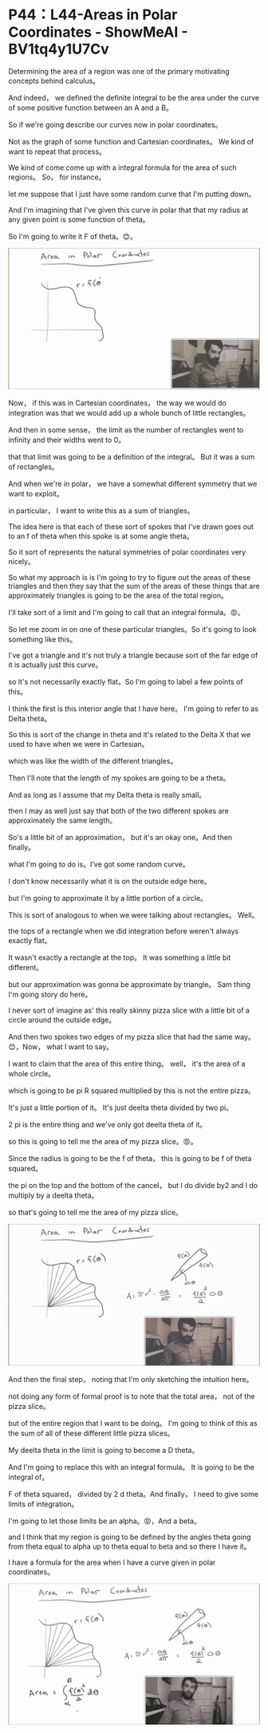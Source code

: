 # P44：L44-Areas in Polar Coordinates - ShowMeAI - BV1tq4y1U7Cv

Determining the area of a region was one of the primary motivating concepts behind calculus。

 And indeed， we defined the definite integral to be the area under the curve of some positive function between an A and a B。

 So if we're going describe our curves now in polar coordinates。

 Not as the graph of some function and Cartesian coordinates。 We kind of want to repeat that process。

 We kind of come come up with a integral formula for the area of such regions。 So， for instance。

 let me suppose that I just have some random curve that I'm putting down。

 And I'm imagining that I've given this curve in polar that that my radius at any given point is some function of theta。

 So I'm going to write it F of theta。😊。

![](img/4fa0475845a3b3c0cd4e3fbf8f397745_1.png)

Now， if this was in Cartesian coordinates， the way we would do integration was that we would add up a whole bunch of little rectangles。

 And then in some sense， the limit as the number of rectangles went to infinity and their widths went to 0。

 that that limit was going to be a definition of the integral。 But it was a sum of rectangles。

 And when we're in polar， we have a somewhat different symmetry that we want to exploit。

 in particular， I want to write this as a sum of triangles。

The idea here is that each of these sort of spokes that I've drawn goes out to an f of theta when this spoke is at some angle theta。

 So it sort of represents the natural symmetries of polar coordinates very nicely。

So what my approach is is I'm going to try to figure out the areas of these triangles and then they say that the sum of the areas of these things that are approximately triangles is going to be the area of the total region。

 I'll take sort of a limit and I'm going to call that an integral formula。😡。

So let me zoom in on one of these particular triangles。So it's going to look something like this。

 I've got a triangle and it's not truly a triangle because sort of the far edge of it is actually just this curve。

 so it's not necessarily exactly flat。So I'm going to label a few points of this。

 I think the first is this interior angle that I have here。 I'm going to refer to as Delta theta。

 So this is sort of the change in theta and it's related to the Delta X that we used to have when we were in Cartesian。

 which was like the width of the different triangles。

Then I'll note that the length of my spokes are going to be a theta。

And as long as I assume that my Delta theta is really small。

 then I may as well just say that both of the two different spokes are approximately the same length。

So's a little bit of an approximation， but it's an okay one。And then finally。

 what I'm going to do is。I've got some random curve。

 I don't know necessarily what it is on the outside edge here。

 but I'm going to approximate it by a little portion of a circle。

This is sort of analogous to when we were talking about rectangles。 Well。

 the tops of a rectangle when we did integration before weren't always exactly flat。

 It wasn't exactly a rectangle at the top。 It was something a little bit different。

 but our approximation was gonna be approximate by triangle。 Sam thing I'm going story do here。

 I never sort of imagine as' this really skinny pizza slice with a little bit of a circle around the outside edge。

 And then two spokes two edges of my pizza slice that had the same way。😊，Now， what I want to say。

 I want to claim that the area of this entire thing。 well， it's the area of a whole circle。

 which is going to be pi R squared multiplied by this is not the entire pizza。

 It's just a little portion of it。 It's just deelta theta divided by two pi。

2 pi is the entire thing and we've only got deelta theta of it。

 so this is going to tell me the area of my pizza slice。😡。

Since the radius is going to be the f of theta， this is going to be f of theta squared。

 the pi on the top and the bottom of the cancel， but I do divide by2 and I do multiply by a deelta theta。

 so that's going to tell me the area of my pizza slice。



![](img/4fa0475845a3b3c0cd4e3fbf8f397745_3.png)

And then the final step， noting that I'm only sketching the intuition here。

 not doing any form of formal proof is to note that the total area， not of the pizza slice。

 but of the entire region that I want to be doing。 I'm going to think of this as the sum of all of these different little pizza slices。

 My deelta theta in the limit is going to become a D theta。

 And I'm going to replace this with an integral formula。 It is going to be the integral of。

F of theta squared， divided by 2 d theta。And finally， I need to give some limits of integration。

 I'm going to let those limits be an alpha。😡，And a beta。

 and I think that my region is going to be defined by the angles theta going from theta equal to alpha up to theta equal to beta and so there I have it。

 I have a formula for the area when I have a curve given in polar coordinates。



![](img/4fa0475845a3b3c0cd4e3fbf8f397745_5.png)
